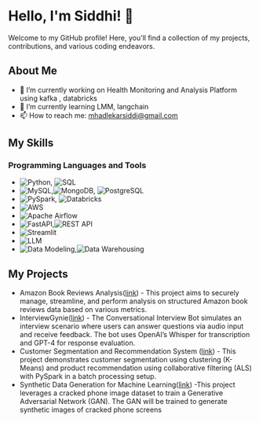 # Hello, I'm Siddhi! 👋

Welcome to my GitHub profile! Here, you'll find a collection of my projects, contributions, and various coding endeavors. 

## About Me
- 🔭 I’m currently working on Health Monitoring and Analysis Platform using kafka , databricks 
- 🌱 I’m currently learning LMM, langchain
- 📫 How to reach me: mhadlekarsiddi@gmail.com

## My Skills

### Programming Languages and Tools
- ![Python](https://img.shields.io/badge/-Python-3776AB?style=flat-square&logo=python&logoColor=ffffff), ![SQL](https://img.shields.io/badge/-SQL-4479A1?style=flat-square&logo=sqlite&logoColor=ffffff)
- ![MySQL](https://img.shields.io/badge/-MySQL-4479A1?style=flat-square&logo=mysql&logoColor=ffffff),![MongoDB](https://img.shields.io/badge/-MongoDB-47A248?style=flat-square&logo=mongodb&logoColor=ffffff), ![PostgreSQL](https://img.shields.io/badge/-PostgreSQL-4169E1?style=flat-square&logo=postgresql&logoColor=ffffff)
- ![PySpark](https://img.shields.io/badge/-PySpark-E25A1C?style=flat-square&logo=apache-spark&logoColor=ffffff), ![Databricks](https://img.shields.io/badge/-Databricks-000000?style=flat-square&logo=databricks&logoColor=ffffff)
- ![AWS](https://img.shields.io/badge/-AWS-232F3E?style=flat-square&logo=amazonaws&logoColor=ffffff)
- ![Apache Airflow](https://img.shields.io/badge/-Apache%20Airflow-017B92?style=flat-square&logo=apache-airflow&logoColor=ffffff)
- ![FastAPI](https://img.shields.io/badge/-FastAPI-009688?style=flat-square&logo=fastapi&logoColor=ffffff),![REST API](https://img.shields.io/badge/-REST%20API-25A27E?style=flat-square&logo=api&logoColor=ffffff)
- ![Streamlit](https://img.shields.io/badge/-Streamlit-FF4B4B?style=flat-square&logo=streamlit&logoColor=ffffff)
- ![LLM](https://img.shields.io/badge/-LLM-000000?style=flat-square&logo=llm&logoColor=ffffff)
- ![Data Modeling](https://img.shields.io/badge/-Data%20Modeling-2C3E50?style=flat-square&logo=data-modeling&logoColor=ffffff),![Data Warehousing](https://img.shields.io/badge/-Data%20Warehousing-2980B9?style=flat-square&logo=data-warehousing&logoColor=ffffff)

## My Projects
- Amazon Book Reviews Analysis([link](https://github.com/Siddhi-Mhadlekar/Amazon-Book-Reviews-Analysis)) - This project aims to securely manage, streamline, and perform analysis on structured Amazon book reviews data based on various metrics.
- InterviewGynie([link](https://github.com/Siddhi-Mhadlekar/InterviewGynie/tree/main)) - The Conversational Interview Bot simulates an interview scenario where users can answer questions via audio input and receive feedback. The bot uses OpenAI’s Whisper for transcription and GPT-4 for response evaluation.
- Customer Segmentation and Recommendation System ([link](https://github.com/Siddhi-Mhadlekar/Customer-Segmentation-and-Recommendation-System)) - This project demonstrates customer segmentation using clustering (K-Means) and product recommendation using collaborative filtering (ALS) with PySpark in a batch processing setup.
- Synthetic Data Generation for Machine Learning([link](https://github.com/Siddhi-Mhadlekar/Synthetic-Data-Generation-for-Machine-Learning)) -This project leverages a cracked phone image dataset to train a Generative Adversarial Network (GAN). The GAN will be trained to generate synthetic images of cracked phone screens


